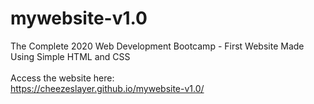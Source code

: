 # mywebsite-v1.0
The Complete 2020 Web Development Bootcamp - First Website Made Using Simple HTML and CSS
<br>
<br>
Access the website here: <br>
https://cheezeslayer.github.io/mywebsite-v1.0/
